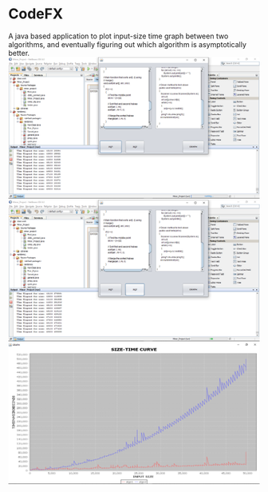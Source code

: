 # CodeFX
A java based application to plot input-size time graph between two algorithms, and eventually figuring out which algorithm is asymptotically better.
![alt tag](https://github.com/sakshamg67/CodeFX/blob/main/Screenshot%20(149).png)
![alt tag](https://github.com/sakshamg67/CodeFX/blob/main/Screenshot%20(150).png)
![alt tag](https://github.com/sakshamg67/CodeFX/blob/main/Screenshot%20(152).png)
